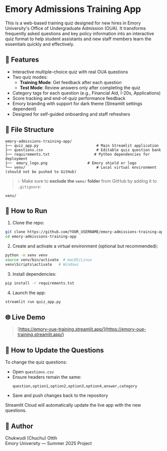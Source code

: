 # Emory Admissions Training App

This is a web-based training quiz designed for new hires in Emory University's Office of Undergraduate Admission (OUA). It transforms frequently asked questions and key policy information into an interactive quiz format to help student assistants and new staff members learn the essentials quickly and effectively.

## 🌟 Features

- Interactive multiple-choice quiz with real OUA questions
- Two quiz modes:
  - **Training Mode**: Get feedback after each question
  - **Test Mode**: Review answers only after completing the quiz
- Category tags for each question (e.g., Financial Aid, I-20s, Applications)
- Score tracking and end-of-quiz performance feedback
- Emory branding with support for dark theme (Streamlit settings dependent)
- Designed for self-guided onboarding and staff refreshers

## 📁 File Structure

```
emory-admissions-training-app/
├── quiz_app.py                          # Main Streamlit application
├── questions.csv                        # Editable quiz question bank
├── requirements.txt                    # Python dependencies for deployment
├──  emory_logo.png                  # Emory shield or logo
└── venv/                                # Local virtual environment (should not be pushed to GitHub)
```

> 💡 Make sure to **exclude the `venv/` folder** from GitHub by adding it to `.gitignore`:
```
venv/
```

## 🚀 How to Run

1. Clone the repo:
```bash
git clone https://github.com/YOUR_USERNAME/emory-admissions-training-app.git
cd emory-admissions-training-app
```

2. Create and activate a virtual environment (optional but recommended):
```bash
python -m venv venv
source venv/bin/activate  # macOS/Linux
venv\Scripts\activate   # Windows
```

3. Install dependencies:
```bash
pip install -r requirements.txt
```

4. Launch the app:
```bash
streamlit run quiz_app.py
```

## 🌐 Live Demo 

> [https://emory-oue-training.streamlit.app/](https://emory-oue-training.streamlit.app/)

## 📝 How to Update the Questions

To change the quiz questions:
- Open `questions.csv`
- Ensure headers remain the same:
  ```
  question,option1,option2,option3,option4,answer,category
  ```
- Save and push changes back to the repository

Streamlit Cloud will automatically update the live app with the new questions.

## 👤 Author

Chukwudi (Chuchu) Ottih  
Emory University — Summer 2025 Project  
